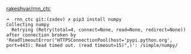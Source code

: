 [rakeshvar/rnn_ctc](https://github.com/rakeshvar/rnn_ctc)

```
➜  rnn_ctc git:(zxdev) ✗ pip3 install numpy
Collecting numpy
  Retrying (Retry(total=4, connect=None, read=None, redirect=None)) after connection broken by 'ReadTimeoutError("HTTPSConnectionPool(host='pypi.python.org', port=443): Read timed out. (read timeout=15)",)': /simple/numpy/

```